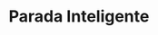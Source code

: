 ---
title: "Parada Inteligente"
url: /ciudad-guayana-puerto-ordaz/parada-inteligente-avenida-guayana-3/
shop: quiosco
---